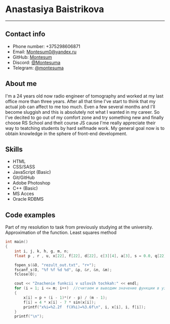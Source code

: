 # Anastasiya Baistrikova
---
## Contact info 
 - Phone number: +375298606871
 - Email: Montesum0@yandex.ru
 - GitHub: [Montesum](https://github.com/Montesum)
 - Discord:  [@Montesuma](https://discord.com/channels/@montesuma_.)
 - Telegram: [@montesuma](https://t.me/Montesumo)
## About me
I'm a 24 years old now radio engineer of tomography and worked at my last office more than three years. After all that time I've start to think that my actual job can affect to me too much. Even a few several months and I'll become sluggish and this is absolutely not what I wanted in my career. So I've decited to go out of my comfort zone and try something new and finally choose RS School and theit course JS cause I'me really appreciate their way to teatching students by hard selfmade work. My general goal now is to obtain knowledge in the sphere of front-end development.
## Skills
 - HTML
 - CSS/SASS
 - JavaScript (Basic)
 - Git/GitHub
 - Adobe Photoshop
 - C++ (Basic)
 - MS Acces
 - Oracle RDBMS
## Code examples
Part of my resolution to task from previously studying at the university. Approximation of the function. Least squares method
```C++
int main()
{
	int i, j, k, h, g, m, n;
	float p , r , u, x[22], f[22], d[22], c[3][4], a[3], s = 0.0, q[22];

	fopen_s(&O, "rezult_out.txt", "r+");
	fscanf_s(O, "%f %f %d %d", &p, &r, &n, &m);
	fclose(O);

	cout << "Znachenie funkcii v uzlovih tochkah:" << endl;
	for (i = 1; i <= m; i++)  //считаем и выводим значение функции в узловых точках
	{
		x[i] = p + (i - 1)*(r - p) / (m - 1);
		f[i] = 4 * x[i] - 7 * sin(x[i]);
		printf("x%i=%2.2f  f(X%i)=%3.6f\n", i, x[i], i, f[i]);
	}
	printf("\n");
```

